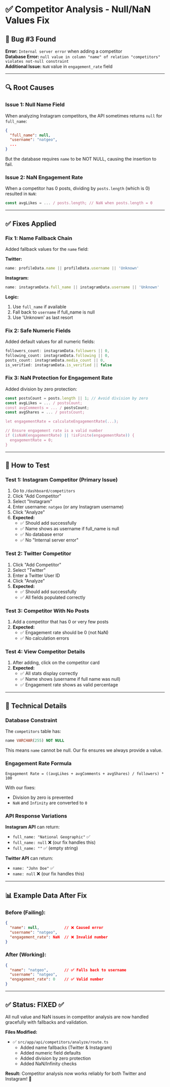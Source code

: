 # ✅ Competitor Analysis - Null/NaN Values Fix

## 🐛 Bug #3 Found
**Error:** `Internal server error` when adding a competitor  
**Database Error:** `null value in column "name" of relation "competitors" violates not-null constraint`  
**Additional Issue:** `NaN` value in `engagement_rate` field

---

## 🔍 Root Causes

### Issue 1: Null Name Field
When analyzing Instagram competitors, the API sometimes returns `null` for `full_name`:
```json
{
  "full_name": null,
  "username": "natgeo",
  ...
}
```

But the database requires `name` to be NOT NULL, causing the insertion to fail.

### Issue 2: NaN Engagement Rate
When a competitor has 0 posts, dividing by `posts.length` (which is 0) resulted in `NaN`:
```javascript
const avgLikes = ... / posts.length; // NaN when posts.length = 0
```

---

## ✅ Fixes Applied

### Fix 1: Name Fallback Chain
Added fallback values for the `name` field:

**Twitter:**
```javascript
name: profileData.name || profileData.username || 'Unknown'
```

**Instagram:**
```javascript
name: instagramData.full_name || instagramData.username || 'Unknown'
```

**Logic:**
1. Use `full_name` if available
2. Fall back to `username` if full_name is null
3. Use 'Unknown' as last resort

### Fix 2: Safe Numeric Fields
Added default values for all numeric fields:

```javascript
followers_count: instagramData.followers || 0,
following_count: instagramData.following || 0,
posts_count: instagramData.media_count || 0,
is_verified: instagramData.is_verified || false
```

### Fix 3: NaN Protection for Engagement Rate
Added division by zero protection:

```javascript
const postsCount = posts.length || 1; // Avoid division by zero
const avgLikes = ... / postsCount;
const avgComments = ... / postsCount;
const avgShares = ... / postsCount;

let engagementRate = calculateEngagementRate(...);

// Ensure engagement rate is a valid number
if (isNaN(engagementRate) || !isFinite(engagementRate)) {
  engagementRate = 0;
}
```

---

## 🧪 How to Test

### Test 1: Instagram Competitor (Primary Issue)
1. Go to `/dashboard/competitors`
2. Click "Add Competitor"
3. Select "Instagram"
4. Enter username: `natgeo` (or any Instagram username)
5. Click "Analyze"
6. **Expected:** 
   - ✅ Should add successfully
   - ✅ Name shows as username if full_name is null
   - ✅ No database error
   - ✅ No "Internal server error"

### Test 2: Twitter Competitor
1. Click "Add Competitor"
2. Select "Twitter"
3. Enter a Twitter User ID
4. Click "Analyze"
5. **Expected:**
   - ✅ Should add successfully
   - ✅ All fields populated correctly

### Test 3: Competitor With No Posts
1. Add a competitor that has 0 or very few posts
2. **Expected:**
   - ✅ Engagement rate should be 0 (not NaN)
   - ✅ No calculation errors

### Test 4: View Competitor Details
1. After adding, click on the competitor card
2. **Expected:**
   - ✅ All stats display correctly
   - ✅ Name shows (username if full name was null)
   - ✅ Engagement rate shows as valid percentage

---

## 🔧 Technical Details

### Database Constraint
The `competitors` table has:
```sql
name VARCHAR(255) NOT NULL
```

This means `name` cannot be null. Our fix ensures we always provide a value.

### Engagement Rate Formula
```
Engagement Rate = ((avgLikes + avgComments + avgShares) / followers) * 100
```

With our fixes:
- Division by zero is prevented
- `NaN` and `Infinity` are converted to `0`

### API Response Variations

**Instagram API** can return:
- `full_name: "National Geographic"` ✅
- `full_name: null` ❌ (our fix handles this)
- `full_name: ""` ✅ (empty string)

**Twitter API** can return:
- `name: "John Doe"` ✅
- `name: null` ❌ (our fix handles this)

---

## 📊 Example Data After Fix

### Before (Failing):
```json
{
  "name": null,           // ❌ Caused error
  "username": "natgeo",
  "engagement_rate": NaN  // ❌ Invalid number
}
```

### After (Working):
```json
{
  "name": "natgeo",       // ✅ Falls back to username
  "username": "natgeo",
  "engagement_rate": 0    // ✅ Valid number
}
```

---

## ✅ Status: FIXED ✅

All null value and NaN issues in competitor analysis are now handled gracefully with fallbacks and validation.

**Files Modified:**
- ✅ `src/app/api/competitors/analyze/route.ts`
  - Added name fallbacks (Twitter & Instagram)
  - Added numeric field defaults
  - Added division by zero protection
  - Added NaN/Infinity checks

**Result:** Competitor analysis now works reliably for both Twitter and Instagram! 🎉


